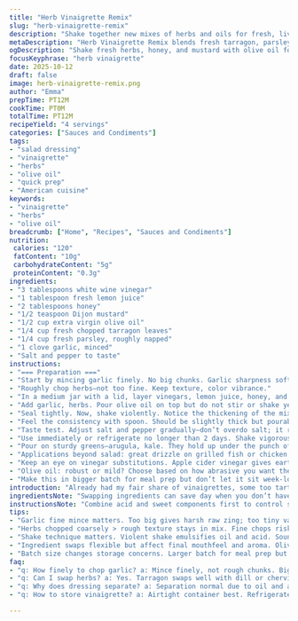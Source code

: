 ```yaml
---
title: "Herb Vinaigrette Remix"
slug: "herb-vinaigrette-remix"
description: "Shake together new mixes of herbs and oils for fresh, lively salads. Adjust herbs, swap vinegars, and twist oils for varied results. Learn to spot the right balance by eye and taste. Embrace the rough texture and vibrant aroma that changes as it melds. Freshness and timing key. Flavors brighten with a little patience, but don’t wait too long or it dulls. A flexible staple that adapts to what’s on hand – basil swapped for tarragon, apple cider vinegar swaps in for red. Dressing done when oily shimmer meets herb fleck. Pour generously but watch how those greens drink it up. Don’t fret if separation happens–just shake again and go."
metaDescription: "Herb Vinaigrette Remix blends fresh tarragon, parsley, and garlic with honey, mustard, and olive oil for a versatile salad addition ready in 12 minutes."
ogDescription: "Shake fresh herbs, honey, and mustard with olive oil for a vinaigrette that deepens in flavor as it rests. Toss on robust greens, store chilled short-term."
focusKeyphrase: "herb vinaigrette"
date: 2025-10-12
draft: false
image: herb-vinaigrette-remix.png
author: "Emma"
prepTime: PT12M
cookTime: PT0M
totalTime: PT12M
recipeYield: "4 servings"
categories: ["Sauces and Condiments"]
tags:
- "salad dressing"
- "vinaigrette"
- "herbs"
- "olive oil"
- "quick prep"
- "American cuisine"
keywords:
- "vinaigrette"
- "herbs"
- "olive oil"
breadcrumb: ["Home", "Recipes", "Sauces and Condiments"]
nutrition: 
 calories: "120"
 fatContent: "10g"
 carbohydrateContent: "5g"
 proteinContent: "0.3g"
ingredients:
- "3 tablespoons white wine vinegar"
- "1 tablespoon fresh lemon juice"
- "2 tablespoons honey"
- "1/2 teaspoon Dijon mustard"
- "1/2 cup extra virgin olive oil"
- "1/4 cup fresh chopped tarragon leaves"
- "1/4 cup fresh parsley, roughly napped"
- "1 clove garlic, minced"
- "Salt and pepper to taste"
instructions:
- "=== Preparation ==="
- "Start by mincing garlic finely. No big chunks. Garlic sharpness softens as it sits in acid."
- "Roughly chop herbs—not too fine. Keep texture, color vibrance."
- "In a medium jar with a lid, layer vinegars, lemon juice, honey, and Dijon mustard. Give a quick mix with a spoon to combine the wet flavors first."
- "Add garlic, herbs. Pour olive oil on top but do not stir or shake yet."
- "Seal tightly. Now, shake violently. Notice the thickening of the mixture, emulsification happening — oil and acid start binding but watch for oil separation after rest."
- "Feel the consistency with spoon. Should be slightly thick but pourable, flecked with green bits, aroma the grassiness of fresh herbs and sharp citrus punch."
- "Taste test. Adjust salt and pepper gradually—don’t overdo salt; it reveals more herb flavor rather than masks."
- "Use immediately or refrigerate no longer than 2 days. Shake vigorously before every use. If herbs get dull or brown, toss and blend fresh batch."
- "Pour on sturdy greens—arugula, kale. They hold up under the punch of lemon and mustard better than flimsy lettuces."
- "Applications beyond salad: great drizzle on grilled fish or chicken. Also nice as quick marinate base."
- "Keep an eye on vinegar substitutions. Apple cider vinegar gives earthier tone but less brightness than white wine."
- "Olive oil: robust or mild? Choose based on how abrasive you want the mouthfeel."
- "Make this in bigger batch for meal prep but don’t let it sit week-long or flavor goes flat."
introduction: "Already had my fair share of vinaigrettes, some too tart, others oily sludge. Learned from patience that letting flavors mingle beyond just shaking is key; herbs need a breath to open, oils must marry acids—not just toss ingredients blindly. Switched up basil to tarragon once, changed whole profile. Honey replaces sugar to add subtle complexity and mellow acidity without clashing. Mustard, never too much but always enough for a gentle bite, emulsifies and gives texture—watch it, more doesn’t mean better. Fresh herbs make or break—choose vibrant, smell 'em first, don’t rely on looks alone. Pour over robust greens so dressing doesn’t vanish immediately. An easy condiment but complicated when done right. Kitchen scent changes as it brightens, oils glisten with sheen of freshness. The sound of jar shaking, slap of vinaigrette hitting salad leaves, all signs you got it close to right."
ingredientsNote: "Swapping ingredients can save day when you don’t have exactly what recipe calls for. White wine vinegar gels with herbs nicely, but apple cider or champagne vinegar work well for different layers of flavor. Honey over sugar adds mouthfeel, subtle sweetness—not cloying but noticeable. Mustard provides that needed binding agent that holds oil and vinegar in unstable magic. Garlic crushed too coarsely becomes harsh; too finely minced and it disappears into blankness. Fresh tarragon replaced by dill or chervil—experiment according to what herb garden offers. Olive oil quality decides mouthfeel; go too cheap and oily bitterness ruins your work. Vegetable or avocado oils dull the brightness but still function if you have no choice. Salt and pepper aren’t to taste only but to balance acidity and sweetness. Always keep herbs fresh; old dried herbs flatten the texture and flavor completely."
instructionsNote: "Combine acid and sweet components first to control sharpness before oil marine. Shaking jar is more than mixing—it emulsifies and blends volatile herb oils into the dressing. Observe the texture changes, sheen, and thickness. Herbs released color and fragrance as dressing rests for a few minutes; don’t rush. Taste frequently adjusting seasoning; acidic bite needs calming with some honey or citrus balancing. Garlic adds savory punch but must be minced just right to avoid zingy overkill. Use airtight container so flavors don’t escape or oxidize too fast. Chill if not using immediately but bring back to room temp and shake before use to re-emulsify. Pour over robust greens first—weak ones drown too soon. Dress at last moment to preserve crunch and freshness of salad. Storage time influences herb brightness—fresh always best. The minor variations on timing and shaking change the final texture and flavor, learn those cues by feel and smell more than stopwatch."
tips:
- "Garlic fine mince matters. Too big gives harsh raw zing; too tiny vanishes—balance. Acid tames sharpness slowly but needs time. Splash vinegar first, mix wet stuff well before oil tops. Oil goes last—do not stir then wait. Shake jar violently later. Emulsification feels thick, shiny. Look for green specs floating. Smell shifts grassy fresh to pungent citrus punch as it sits. Always taste for salt slow. Overdo salt hides herb brightness, under seasoning dulls. Timing is key: let rest few minutes but don’t drown herbs in waiting or flavor flattens fast."
- "Herbs chopped coarsely > rough texture stays in mix. Fine chops risk muddy paste, lose vibrance visually and in mouthfeel. Tarragon swap? Dill, chervil work but change aroma sharply. Parsley rough chopped retains bite and green pop. Herbs older than a few days lose aroma, texture collapses fast. Mustard dose the binder—too little breaks emulsification, too much overwhelms heat and texture. Honey not sugar; adds subtle sweetness and smoothness. White wine vinegar gels best with herbs but apple cider vinegar adds earthier tone, less brightness—choose based on greens' toughness. Jar sealed tight before shaking or risk losing volatile fragrance."
- "Shake technique matters. Violent shake emulsifies oil and acid. Sound changes from thin liquid slap to thick glide. Texture thickens, almost creamy but pourable. If mixture separates upon resting—normal. Shake again, regain shine. Do not stir after oil added before shaking; avoid breaking delicate mix. Taste test iterative—salt and pepper added bit by bit, each addition changes perception. Keep refrigerated no longer than 2 days; old vinaigrette tastes dull. Bring back to room temp before second use; cold oil stiffens flavor and texture. Robust sturdy greens like kale or arugula best for lemon-mustard punch; flimsy lettuces soak and lose crunch fast."
- "Ingredient swaps flexible but affect final mouthfeel and aroma. Olive oil quality crucial—cheap oil can impart bitterness or dullness. Vegetable or avocado oils okay emergency subs but flavor shifts noticeably. Vinegar swaps change acid profile: champagne vinegar works for delicate brightness; apple cider gives deeper earth tone. Herb freshness non-negotiable; dry herb flatten texture and remove brightness. Keep herbs chilled and dry until use, avoid bruising. Salt balances acid and sweetness not just seasoning. Keep seasoning delicate or herb oils mask or mute. Adjust with lemon juice or honey to tweak acidity or sweetness on the fly."
- "Batch size changes storage concerns. Larger batch for meal prep but don’t store beyond one week; flavor dulls, herbs brown. Make fresh if possible. Salad dressing best fresh—herbs open as flavor evolves, oils settle gently. Shake before each pour. Pour slowly over robust leaves, observe sheen, listen to splash sound on greens for texture. Dress right before serving; keep crunch in salad. Monitor separation visually and by smell—off aroma signals herb spoilage. Add fresh garlic each batch for spice lift. Be aware dressing thickens if refrigerated; warm jar before pour. Keep jar airtight to minimize oxidation."
faq:
- "q: How finely to chop garlic? a: Mince finely, not rough chunks. Big pieces bring harsh bite; too fine risks losing flavor. Acid tames garlic sharpness slowly. Freshness matters too."
- "q: Can I swap herbs? a: Yes. Tarragon swaps well with dill or chervil but aroma shifts. Parsley key for brightness; dry herbs flatten flavor. Freshness is king here."
- "q: Why does dressing separate? a: Separation normal due to oil and acid. Shake jar vigorously to re-emulsify. Don’t stir after oil added before shaking. If separation excessive, check mustard quantity or freshness."
- "q: How to store vinaigrette? a: Airtight container best. Refrigerate up to 2 days max. Olive oil may thicken cold—bring to room temp, shake before use. Fresh herbs fade fast, so consider small batch sizes."

---
```


